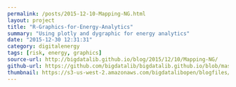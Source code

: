```yaml
---
permalink: /posts/2015-12-10-Mapping-NG.html
layout: project
title: "R-Graphics-for-Energy-Analytics"
summary: "Using plotly and dygraphic for energy analytics"  
date: "2015-12-30 12:31:31"
category: digitalenergy
tags: [risk, energy, graphics]
source-url: http://bigdatalib.github.io/blog/2015/12/10/Mapping-NG/
github-url: https://github.com/bigdatalib/bigdatalib.github.io/blob/master/_posts/2015-12-10-Mapping-NG.html
thumbnail: https://s3-us-west-2.amazonaws.com/bigdatalibopen/blogfiles/plotlypost.png
---
```

